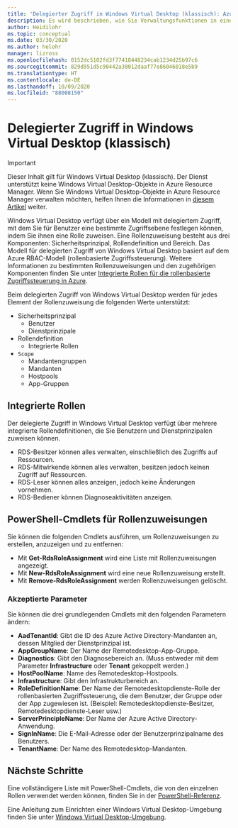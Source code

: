 ```yaml
---
title: 'Delegierter Zugriff in Windows Virtual Desktop (klassisch): Azure'
description: Es wird beschrieben, wie Sie Verwaltungsfunktionen in einer Windows Virtual Desktop-Bereitstellung (klassisch) delegieren, und es werden Beispiele gezeigt.
author: Heidilohr
ms.topic: conceptual
ms.date: 03/30/2020
ms.author: helohr
manager: lizross
ms.openlocfilehash: 0152dc5102fd3f77418448234cab1234d25b97c6
ms.sourcegitcommit: 829d951d5c90442a38012daaf77e86046018e5b9
ms.translationtype: HT
ms.contentlocale: de-DE
ms.lasthandoff: 10/09/2020
ms.locfileid: "88008150"
---
```

# <a name="delegated-access-in-windows-virtual-desktop-classic"></a>Delegierter Zugriff in Windows Virtual Desktop (klassisch)

>[!IMPORTANT]
>Dieser Inhalt gilt für Windows Virtual Desktop (klassisch). Der Dienst unterstützt keine Windows Virtual Desktop-Objekte in Azure Resource Manager. Wenn Sie Windows Virtual Desktop-Objekte in Azure Resource Manager verwalten möchten, helfen Ihnen die Informationen in [diesem Artikel](../delegated-access-virtual-desktop.md) weiter.

Windows Virtual Desktop verfügt über ein Modell mit delegiertem Zugriff, mit dem Sie für Benutzer eine bestimmte Zugriffsebene festlegen können, indem Sie ihnen eine Rolle zuweisen. Eine Rollenzuweisung besteht aus drei Komponenten: Sicherheitsprinzipal, Rollendefinition und Bereich. Das Modell für delegierten Zugriff von Windows Virtual Desktop basiert auf dem Azure RBAC-Modell (rollenbasierte Zugriffssteuerung). Weitere Informationen zu bestimmten Rollenzuweisungen und den zugehörigen Komponenten finden Sie unter [Integrierte Rollen für die rollenbasierte Zugriffssteuerung in Azure](../../role-based-access-control/built-in-roles.md).

Beim delegierten Zugriff von Windows Virtual Desktop werden für jedes Element der Rollenzuweisung die folgenden Werte unterstützt:

* Sicherheitsprinzipal
    * Benutzer
    * Dienstprinzipale
* Rollendefinition
    * Integrierte Rollen
* `Scope`
    * Mandantengruppen
    * Mandanten
    * Hostpools
    * App-Gruppen

## <a name="built-in-roles"></a>Integrierte Rollen

Der delegierte Zugriff in Windows Virtual Desktop verfügt über mehrere integrierte Rollendefinitionen, die Sie Benutzern und Dienstprinzipalen zuweisen können.

* RDS-Besitzer können alles verwalten, einschließlich des Zugriffs auf Ressourcen.
* RDS-Mitwirkende können alles verwalten, besitzen jedoch keinen Zugriff auf Ressourcen.
* RDS-Leser können alles anzeigen, jedoch keine Änderungen vornehmen.
* RDS-Bediener können Diagnoseaktivitäten anzeigen.

## <a name="powershell-cmdlets-for-role-assignments"></a>PowerShell-Cmdlets für Rollenzuweisungen

Sie können die folgenden Cmdlets ausführen, um Rollenzuweisungen zu erstellen, anzuzeigen und zu entfernen:

* Mit **Get-RdsRoleAssignment** wird eine Liste mit Rollenzuweisungen angezeigt.
* Mit **New-RdsRoleAssignment** wird eine neue Rollenzuweisung erstellt.
* Mit **Remove-RdsRoleAssignment** werden Rollenzuweisungen gelöscht.

### <a name="accepted-parameters"></a>Akzeptierte Parameter

Sie können die drei grundlegenden Cmdlets mit den folgenden Parametern ändern:

* **AadTenantId**: Gibt die ID des Azure Active Directory-Mandanten an, dessen Mitglied der Dienstprinzipal ist.
* **AppGroupName**: Der Name der Remotedesktop-App-Gruppe.
* **Diagnostics**: Gibt den Diagnosebereich an. (Muss entweder mit dem Parameter **Infrastructure** oder **Tenant** gekoppelt werden.)
* **HostPoolName**: Name des Remotedesktop-Hostpools.
* **Infrastructure**: Gibt den Infrastrukturbereich an.
* **RoleDefinitionName**: Der Name der Remotedesktopdienste-Rolle der rollenbasierten Zugriffssteuerung, die dem Benutzer, der Gruppe oder der App zugewiesen ist. (Beispiel: Remotedesktopdienste-Besitzer, Remotedesktopdienste-Leser usw.)
* **ServerPrincipleName**: Der Name der Azure Active Directory-Anwendung.
* **SignInName**: Die E-Mail-Adresse oder der Benutzerprinzipalname des Benutzers.
* **TenantName**: Der Name des Remotedesktop-Mandanten.

## <a name="next-steps"></a>Nächste Schritte

Eine vollständigere Liste mit PowerShell-Cmdlets, die von den einzelnen Rollen verwendet werden können, finden Sie in der [PowerShell-Referenz](/powershell/windows-virtual-desktop/overview).

Eine Anleitung zum Einrichten einer Windows Virtual Desktop-Umgebung finden Sie unter [Windows Virtual Desktop-Umgebung](environment-setup-2019.md).
